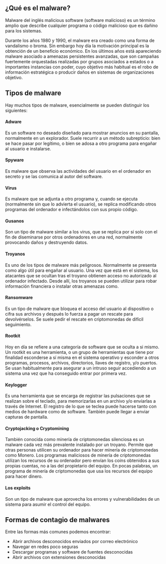 ## ¿Qué es el malware?

Malware del inglés malicious software (software malicioso) es un término amplio que describe cualquier programa o código malicioso que es dañino para los sistemas. 

Durante los años 1980 y 1990, el malware era creado como una forma de vandalismo o broma. Sin embargo hoy día la motivación principal es la obtención de un beneficio económico. En los últimos años está apareciendo malware asociado a amenazas persistentes avanzadas, que son campañas fuertemente orquestadas realizadas por grupos asociados a estados o a importantes instancias con poder, cuyo objetivo más habitual es el robo de información estratégica o producir daños en sistemas de organizaciones objetivo. 


##  Tipos de malware
Hay muchos tipos de malware, esencialmente se pueden distinguir los siguientes: 

#### Adware
Es un software no deseado diseñado para mostrar anuncios en su pantalla, normalmente en un explorador. Suele recurrir a un método subrepticio: bien se hace pasar por legítimo, o bien se adosa a otro programa para engañar al usuario e instalarse.

#### Spyware
Es malware que observa las actividades del usuario en el ordenador en secreto y se las comunica al autor del software.

#### Virus
Es malware que se adjunta a otro programa y, cuando se ejecuta (normalmente sin que lo advierta el usuario), se replica modificando otros programas del ordenador e infectándolos con sus propio código.

#### Gusanos
Son un tipo de malware similar a los virus, que se replica por sí solo con el fin de diseminarse por otros ordenadores en una red, normalmente provocando daños y destruyendo datos.

#### Troyanos
Es uno de los tipos de malware más peligrosos. Normalmente se presenta como algo útil para engañar al usuario. Una vez que está en el sistema, los atacantes que se ocultan tras el troyano obtienen acceso no autorizado al ordenador infectado. Desde allí, los troyanos se pueden utilizar para robar información financiera o instalar otras amenazas como.

#### Ransomware
Es un tipo de malware que bloquea el acceso del usuario al dispositivo o cifra sus archivos y después lo fuerza a pagar un rescate para devolvérselos. Se suele pedir el rescate en criptomonedas de difícil seguimiento.

#### Rootkit
Hoy en día se refiere a una categoría de software que se oculta a si mismo. Un rootkit es una herramienta, o un grupo de herramientas que tiene por finalidad esconderse a sí misma en el sistema operativo y esconder a otros programas, procesos, archivos, directorios, llaves de registro, y/o puertos. Se usan habitualmente para asegurar a un intruso seguir accediendo a un sistema una vez que ha conseguido entrar por primera vez.

#### Keylogger
Es una herramienta que se encarga de registrar las pulsaciones que se realizan sobre el teclado, para memorizarlas en un archivo y/o enviarlas a través de Internet. El registro de lo que se teclea puede hacerse tanto con medios de hardware como de software. También puede llegar a enviar capturas de pantalla.

#### Cryptojacking o Cryptomining 
También conocida como minería de criptomonedas silenciosa es un malware cada vez más prevalente instalado por un troyano. Permite que otras personas utilicen su ordenador para hacer minería de criptomonedas como Monero. Los programas maliciosos de minería de criptomonedas utilizan los recursos de su ordenador pero envían los coins obtenidos a sus propias cuentas, no a las del propietario del equipo. En pocas palabras, un programa de minería de criptomonedas que usa los recursos del equipo para hacer dinero.

#### Los exploits 
Son un tipo de malware que aprovecha los errores y vulnerabilidades de un sistema para asumir el control del equipo. 


##  Formas de contagio de malwares

Entre las formas más comunes podemos encontrar:

+ Abrir archivos desconocidos enviados por correo electrónico
+ Navegar en redes poco seguras
+ Descargar programas y software de fuentes desconocidas
+ Abrir archivos con extensiones desconocidas

